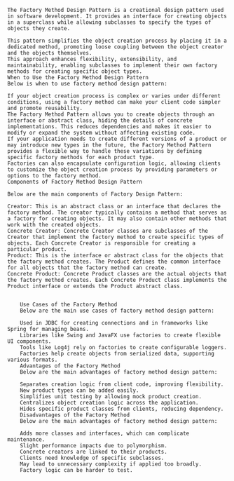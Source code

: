     The Factory Method Design Pattern is a creational design pattern used in software development. It provides an interface for creating objects in a superclass while allowing subclasses to specify the types of objects they create.

    This pattern simplifies the object creation process by placing it in a dedicated method, promoting loose coupling between the object creator and the objects themselves.
    This approach enhances flexibility, extensibility, and maintainability, enabling subclasses to implement their own factory methods for creating specific object types.
    When to Use the Factory Method Design Pattern
    Below is when to use factory method design pattern:

    If your object creation process is complex or varies under different conditions, using a factory method can make your client code simpler and promote reusability.
    The Factory Method Pattern allows you to create objects through an interface or abstract class, hiding the details of concrete implementations. This reduces dependencies and makes it easier to modify or expand the system without affecting existing code.
    If your application needs to create different versions of a product or may introduce new types in the future, the Factory Method Pattern provides a flexible way to handle these variations by defining specific factory methods for each product type.
    Factories can also encapsulate configuration logic, allowing clients to customize the object creation process by providing parameters or options to the factory method.
    Components of Factory Method Design Pattern

    Below are the main components of Factory Design Pattern:

    Creator: This is an abstract class or an interface that declares the factory method. The creator typically contains a method that serves as a factory for creating objects. It may also contain other methods that work with the created objects.
    Concrete Creator: Concrete Creator classes are subclasses of the Creator that implement the factory method to create specific types of objects. Each Concrete Creator is responsible for creating a particular product.
    Product: This is the interface or abstract class for the objects that the factory method creates. The Product defines the common interface for all objects that the factory method can create.
    Concrete Product: Concrete Product classes are the actual objects that the factory method creates. Each Concrete Product class implements the Product interface or extends the Product abstract class.


        Use Cases of the Factory Method 
        Below are the main use cases of factory method design pattern:

        Used in JDBC for creating connections and in frameworks like Spring for managing beans.
        Libraries like Swing and JavaFX use factories to create flexible UI components.
        Tools like Log4j rely on factories to create configurable loggers.
        Factories help create objects from serialized data, supporting various formats.
        Advantages of the Factory Method
        Below are the main advantages of factory method design pattern:

        Separates creation logic from client code, improving flexibility.
        New product types can be added easily.
        Simplifies unit testing by allowing mock product creation.
        Centralizes object creation logic across the application.
        Hides specific product classes from clients, reducing dependency.
        Disadvantages of the Factory Method
        Below are the main advantages of factory method design pattern:

        Adds more classes and interfaces, which can complicate maintenance.
        Slight performance impacts due to polymorphism.
        Concrete creators are linked to their products.
        Clients need knowledge of specific subclasses.
        May lead to unnecessary complexity if applied too broadly.
        Factory logic can be harder to test.